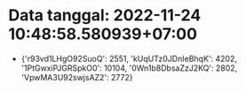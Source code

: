 # Data tanggal: 2022-11-24 10:48:58.580939+07:00

* {'r93vd1LHgO92SuoQ': 2551, 'kUqUTz0JDnIeBhqK': 4202, '1PtGwxiPJGRSpkO0': 10104, '0Wn1b8DbsaZzJ2KQ': 2802, 'VpwMA3U92swjsAZ2': 2772}
